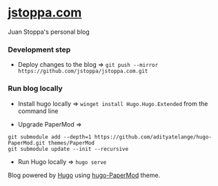 # [jstoppa.com](http://jstoppa.com/)

Juan Stoppa's personal blog 

### Development step
- Deploy changes to the blog => `git push --mirror https://github.com/jstoppa/jstoppa.com.git`

### Run blog locally

- Install hugo locally => `winget install Hugo.Hugo.Extended` from the command line 

- Upgrade PaperMod =>
```
git submodule add --depth=1 https://github.com/adityatelange/hugo-PaperMod.git themes/PaperMod
git submodule update --init --recursive
```
- Run Hugo locally => `hugo serve`

Blog powered by [Hugo](https://gohugo.io/) using [hugo-PaperMod](https://github.com/adityatelange/hugo-PaperMod) theme.
